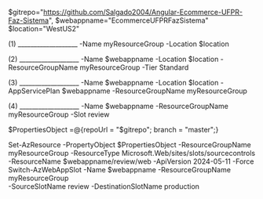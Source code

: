 $gitrepo="https://github.com/Salgado2004/Angular-Ecommerce-UFPR-Faz-Sistema",
$webappname="EcommerceUFPRFazSistema"
$location="WestUS2"

(1) ___________________ -Name myResourceGroup -Location $location

(2) ___________________ -Name $webappname -Location $location -ResourceGroupName myResourceGroup -Tier Standard

(3) ___________________ -Name $webappname -Location $location -AppServicePlan $webappname -ResourceGroupName myResourceGroup

(4) ___________________ -Name $webappname -ResourceGroupName myResourceGroup -Slot review

$PropertiesObject =@{repoUrl = "$gitrepo"; branch = "master";}

Set-AzResource -PropertyObject $PropertiesObject -ResourceGroupName myResourceGroup -ResourceType Microsoft.Web/sites/slots/sourcecontrols \
-ResourceName $webappname/review/web -ApiVersion 2024-05-11 -Force Switch-AzWebAppSlot -Name $webappname -ResourceGroupName myResourceGroup \
-SourceSlotName review -DestinationSlotName production